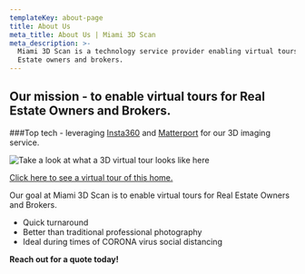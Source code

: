 ```yaml
---
templateKey: about-page
title: About Us
meta_title: About Us | Miami 3D Scan
meta_description: >-
  Miami 3D Scan is a technology service provider enabling virtual tours for Real
  Estate owners and brokers.
---
```

## Our mission - to enable virtual tours for Real Estate Owners and Brokers.

\###Top tech - leveraging [Insta360](https://www.insta360.com/) and [Matterport](https://matterport.com/) for our 3D imaging service.

![](/img/hillcrest.jpg "Take a look at what a 3D virtual tour looks like here")

[Click here to see a virtual tour of this home.](https://www.firsttexashomes.com/gallery/3d-tours/)

Our goal at Miami 3D Scan is to enable virtual tours for Real Estate Owners and Brokers.

* Quick turnaround
* Better than traditional professional photography 
* Ideal during times of CORONA virus social distancing

**Reach out for a quote today!**
